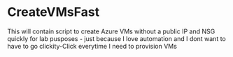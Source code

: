 # CreateVMsFast
This will contain script to create Azure VMs without a public IP and NSG quickly for lab pusposes - just because I love automation and I dont want to have to go clickity-Click everytime I need to provision VMs
